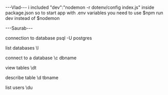 ---Vlad---
i included "dev":"nodemon -r dotenv/config index.js" 
inside package.json so to start app with .env variables
you need to use 
$npm run dev instead of $nodemon

---Saurab---

connection to database psql -U postgres

list databases \l

connect to a database \c dbname

view tables \dt

describe table \d tbname

list users \du
